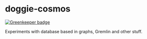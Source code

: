 # doggie-cosmos

[![Greenkeeper badge](https://badges.greenkeeper.io/Zombispormedio/doggie-cosmos.svg)](https://greenkeeper.io/)

Experiments with database based in graphs, Gremlin and other stuff.
